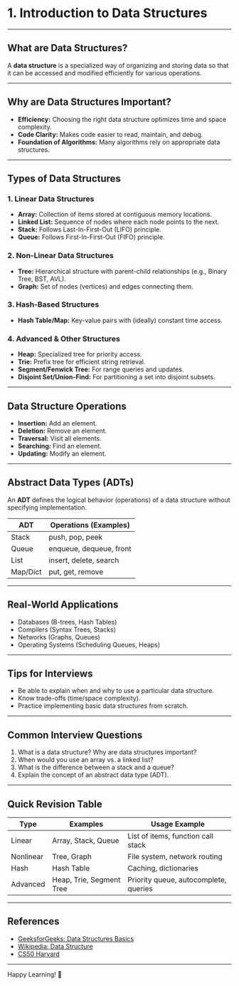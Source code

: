 # 1. Introduction to Data Structures

---

## What are Data Structures?

A **data structure** is a specialized way of organizing and storing data so that it can be accessed and modified efficiently for various operations.

---

## Why are Data Structures Important?

- **Efficiency:** Choosing the right data structure optimizes time and space complexity.
- **Code Clarity:** Makes code easier to read, maintain, and debug.
- **Foundation of Algorithms:** Many algorithms rely on appropriate data structures.

---

## Types of Data Structures

### 1. Linear Data Structures
- **Array:** Collection of items stored at contiguous memory locations.
- **Linked List:** Sequence of nodes where each node points to the next.
- **Stack:** Follows Last-In-First-Out (LIFO) principle.
- **Queue:** Follows First-In-First-Out (FIFO) principle.

### 2. Non-Linear Data Structures
- **Tree:** Hierarchical structure with parent-child relationships (e.g., Binary Tree, BST, AVL).
- **Graph:** Set of nodes (vertices) and edges connecting them.

### 3. Hash-Based Structures
- **Hash Table/Map:** Key-value pairs with (ideally) constant time access.

### 4. Advanced & Other Structures
- **Heap:** Specialized tree for priority access.
- **Trie:** Prefix tree for efficient string retrieval.
- **Segment/Fenwick Tree:** For range queries and updates.
- **Disjoint Set/Union-Find:** For partitioning a set into disjoint subsets.

---

## Data Structure Operations

- **Insertion:** Add an element.
- **Deletion:** Remove an element.
- **Traversal:** Visit all elements.
- **Searching:** Find an element.
- **Updating:** Modify an element.

---

## Abstract Data Types (ADTs)

An **ADT** defines the logical behavior (operations) of a data structure without specifying implementation.

| ADT         | Operations (Examples)      |
|-------------|---------------------------|
| Stack       | push, pop, peek           |
| Queue       | enqueue, dequeue, front   |
| List        | insert, delete, search    |
| Map/Dict    | put, get, remove          |

---

## Real-World Applications

- Databases (B-trees, Hash Tables)
- Compilers (Syntax Trees, Stacks)
- Networks (Graphs, Queues)
- Operating Systems (Scheduling Queues, Heaps)

---

## Tips for Interviews

- Be able to explain when and why to use a particular data structure.
- Know trade-offs (time/space complexity).
- Practice implementing basic data structures from scratch.

---

## Common Interview Questions

1. What is a data structure? Why are data structures important?
2. When would you use an array vs. a linked list?
3. What is the difference between a stack and a queue?
4. Explain the concept of an abstract data type (ADT).

---

## Quick Revision Table

| Type     | Examples                | Usage Example                        |
|----------|-------------------------|--------------------------------------|
| Linear   | Array, Stack, Queue     | List of items, function call stack   |
| Nonlinear| Tree, Graph             | File system, network routing         |
| Hash     | Hash Table              | Caching, dictionaries                |
| Advanced | Heap, Trie, Segment Tree| Priority queue, autocomplete, queries|

---

## References

- [GeeksforGeeks: Data Structures Basics](https://www.geeksforgeeks.org/data-structures/)
- [Wikipedia: Data Structure](https://en.wikipedia.org/wiki/Data_structure)
- [CS50 Harvard](https://cs50.harvard.edu/x/2024/notes/5/)

---

Happy Learning! 🚀
